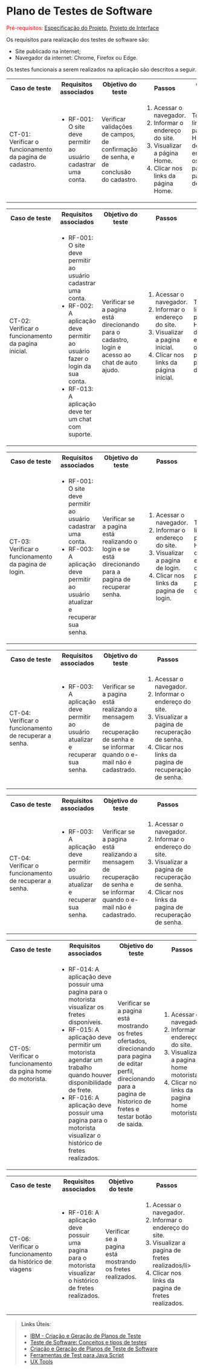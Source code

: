 # Plano de Testes de Software

<span style="color:red">Pré-requisitos: <a href="https://github.com/ICEI-PUC-Minas-PMV-ADS/pmv-ads-2024-1-e1-proj-web-t12-fretelog/blob/main/documentos/02-Especifica%C3%A7%C3%A3o%20do%20Projeto.md"> Especificação do Projeto</a></span>, <a href="https://github.com/ICEI-PUC-Minas-PMV-ADS/pmv-ads-2024-1-e1-proj-web-t12-fretelog/blob/main/documentos/04-Projeto%20de%20Interface.md"> Projeto de Interface</a>

Os requisitos para realização dos testes de software são:
<ul><li>Site publicado na internet;</li>
<li>Navegador da internet: Chrome, Firefox ou Edge.</li>
</ul>

Os testes funcionais a serem realizados na aplicação são descritos a seguir.

<table>
 <tr>
  <th>Caso de teste</th>
  <th>Requisitos associados</th>
  <th>Objetivo do teste</th>
  <th>Passos</th>
  <th>Critérios de êxito</th>
  <th>Responsável</th>
 </tr>
 <tr>
  <td>CT-01: Verificar o funcionamento da pagina de cadastro.</td>
  <td>
   <ul>
    <li>RF-001:	O site deve permitir ao usuário cadastrar uma conta.</li>
   </ul>
  </td>
  <td>Verificar validações de campos, de confirmação de senha, e de conclusão do cadastro. </td>
  <td>
   <ol>
    <li>Acessar o navegador.</li>
    <li>Informar o endereço do site.</li>
    <li>Visualizar a página Home.</li>
    <li>Clicar nos links da página Home.</li>
   </ol>
   </td>
  <td>Todos os links da página Home devem encaminhar os usuários para as páginas descritas.</td>
  <td>Marlon</td>
 </tr>
</table>

<table>
 <tr>
  <th>Caso de teste</th>
  <th>Requisitos associados</th>
  <th>Objetivo do teste</th>
  <th>Passos</th>
  <th>Critérios de êxito</th>
  <th>Responsável</th>
 </tr>
 <tr>
  <td>CT-02: Verificar o funcionamento da pagina inicial.</td>
  <td>
   <ul>
    <li>RF-001:	O site deve permitir ao usuário cadastrar uma conta.</li>
    <li>RF-002:	A aplicação deve permitir ao usuário fazer o login da sua conta.</li> 
    <li>RF-013:	A aplicação deve ter um chat com suporte.</li> 
   </ul>
  </td>
  <td>Verificar se a pagina está direcionando para o cadastro, login e acesso ao chat de auto ajudo. </td>
  <td>
   <ol>
    <li>Acessar o navegador.</li>
    <li>Informar o endereço do site.</li>
    <li>Visualizar a pagina inicial.</li>
    <li>Clicar nos links da página inicial.</li>
   </ol>
   </td>
  <td>Todos os links da página Home devem encaminhar os usuários para as páginas descritas.</td>
  <td>Marlon</td>
 </tr>
</table>

<table>
 <tr>
  <th>Caso de teste</th>
  <th>Requisitos associados</th>
  <th>Objetivo do teste</th>
  <th>Passos</th>
  <th>Critérios de êxito</th>
  <th>Responsável</th>
 </tr>
 <tr>
  <td>CT-03: Verificar o funcionamento da pagina de login.</td>
  <td>
   <ul>
    <li>RF-001:	O site deve permitir ao usuário cadastrar uma conta.</li>
   <li>RF-003:	A aplicação deve permitir ao usuário atualizar e recuperar sua senha.</li>
   </ul>
  </td>
  <td>Verificar se a pagina está realizando o login e se está direcionando para a pagina de recuperar senha. </td>
  <td>
   <ol>
    <li>Acessar o navegador.</li>
    <li>Informar o endereço do site.</li>
    <li>Visualizar a pagina de login.</li>
    <li>Clicar nos links da pagina de login.</li>
   </ol>
   </td>
  <td>Todos os links da página Home devem encaminhar os usuários para as páginas descritas.</td>
  <td>Marlon</td>
 </tr>
</table>

<table>
 <tr>
  <th>Caso de teste</th>
  <th>Requisitos associados</th>
  <th>Objetivo do teste</th>
  <th>Passos</th>
  <th>Critérios de êxito</th>
  <th>Responsável</th>
 </tr>
 <tr>
  <td>CT-04: Verificar o funcionamento de recuperar a senha.</td>
  <td>
   <ul>
   <li>RF-003:	A aplicação deve permitir ao usuário atualizar e recuperar sua senha.</li>
   </ul>
  </td>
  <td>Verificar se a pagina está realizando a mensagem de recuperação de senha e se informar quando o e-mail não é cadastrado. </td>
  <td>
   <ol>
    <li>Acessar o navegador.</li>
    <li>Informar o endereço do site.</li>
    <li>Visualizar a pagina de recuperação de senha.</li>
    <li>Clicar nos links da pagina de recuperação de senha.</li>
   </ol>
   </td>
  <td>Todos os links da página Home devem encaminhar os usuários para as páginas descritas.</td>
  <td>Marlon</td>
 </tr>
</table>

<table>
 <tr>
  <th>Caso de teste</th>
  <th>Requisitos associados</th>
  <th>Objetivo do teste</th>
  <th>Passos</th>
  <th>Critérios de êxito</th>
  <th>Responsável</th>
 </tr>
 <tr>
  <td>CT-04: Verificar o funcionamento de recuperar a senha.</td>
  <td>
   <ul>
   <li>RF-003:	A aplicação deve permitir ao usuário atualizar e recuperar sua senha.</li>
   </ul>
  </td>
  <td>Verificar se a pagina está realizando a mensagem de recuperação de senha e se informar quando o e-mail não é cadastrado. </td>
  <td>
   <ol>
    <li>Acessar o navegador.</li>
    <li>Informar o endereço do site.</li>
    <li>Visualizar a pagina de recuperação de senha.</li>
    <li>Clicar nos links da pagina de recuperação de senha.</li>
   </ol>
   </td>
  <td>Todos os links da página Home devem encaminhar os usuários para as páginas descritas.</td>
  <td>Marlon</td>
 </tr>
</table>

<table>
 <tr>
  <th>Caso de teste</th>
  <th>Requisitos associados</th>
  <th>Objetivo do teste</th>
  <th>Passos</th>
  <th>Critérios de êxito</th>
  <th>Responsável</th>
 </tr>
 <tr>
  <td>CT-05: Verificar o funcionamento da pgina home do motorista.</td>
  <td>
   <ul>
   <li>RF-014:	A aplicação deve possuir uma pagina para o motorista visualizar os fretes disponíveis.</li>
   <li>RF-015:	A aplicação deve permitir um motorista agendar um trabalho quando houver disponibilidade de frete.</li>
   <li>RF-016:	A aplicação deve possuir uma pagina para o motorista visualizar o histórico de fretes realizados.</li>
   </ul>
  </td>
  <td>Verificar se a pagina está mostrando os fretes ofertados, direcionando para pagina de editar perfil, direcionando para a pagina de historico de fretes e testar botão de saida. </td>
  <td>
   <ol>
    <li>Acessar o navegador.</li>
    <li>Informar o endereço do site.</li>
    <li>Visualizar a pagina home motorista</li>
    <li>Clicar nos links da pagina home motorista.</li>
   </ol>
   </td>
  <td>Todos os links da página Home devem encaminhar os usuários para as páginas descritas.</td>
  <td>Marlon</td>
 </tr>
</table>

<table>
 <tr>
  <th>Caso de teste</th>
  <th>Requisitos associados</th>
  <th>Objetivo do teste</th>
  <th>Passos</th>
  <th>Critérios de êxito</th>
  <th>Responsável</th>
 </tr>
 <tr>
  <td>CT-06: Verificar o funcionamento da histórico de viagens</td>
  <td>
   <ul>
   <li>RF-016:	A aplicação deve possuir uma pagina para o motorista visualizar o histórico de fretes realizados.</li>
   </ul>
  </td>
  <td>Verificar se a pagina está mostrando os fretes realizados. </td>
  <td>
   <ol>
    <li>Acessar o navegador.</li>
    <li>Informar o endereço do site.</li>
    <li>Visualizar a pagina de fretes realizados/li>
    <li>Clicar nos links da pagina de fretes realizados.</li>
   </ol>
   </td>
  <td>Todos os links da página Home devem encaminhar os usuários para as páginas descritas.</td>
  <td>Marlon</td>
 </tr>
</table>

> **Links Úteis**:
> - [IBM - Criação e Geração de Planos de Teste](https://www.ibm.com/developerworks/br/local/rational/criacao_geracao_planos_testes_software/index.html)
> -  [Teste de Software: Conceitos e tipos de testes](https://blog.onedaytesting.com.br/teste-de-software/)
> - [Criação e Geração de Planos de Teste de Software](https://www.ibm.com/developerworks/br/local/rational/criacao_geracao_planos_testes_software/index.html)
> - [Ferramentas de Test para Java Script](https://geekflare.com/javascript-unit-testing/)
> - [UX Tools](https://uxdesign.cc/ux-user-research-and-user-testing-tools-2d339d379dc7)
